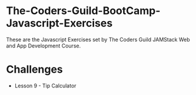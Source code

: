 # The-Coders-Guild-BootCamp-Javascript-Exercises
These are the Javascript Exercises set by The Coders Guild JAMStack Web and App Development Course.

# Challenges
- Lesson 9 - Tip Calculator
